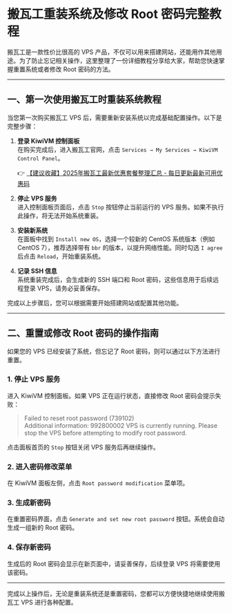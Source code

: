 # 搬瓦工重装系统及修改 Root 密码完整教程

搬瓦工是一款性价比很高的 VPS 产品，不仅可以用来搭建网站，还能用作其他用途。为了防止忘记相关操作，这里整理了一份详细教程分享给大家，帮助您快速掌握重置系统或者修改 Root 密码的方法。

---

## 一、第一次使用搬瓦工时重装系统教程

当您第一次购买搬瓦工 VPS 后，需要重新安装系统以完成基础配置操作。以下是完整步骤：

1. **登录 KiwiVM 控制面板**  
   在购买完成后，进入搬瓦工官网，点击 `Services → My Services → KiwiVM Control Panel`。  

   👉 [【建议收藏】2025年搬瓦工最新优惠套餐整理汇总 - 每日更新最新可用优惠码](https://bit.ly/banwagon)

2. **停止 VPS 服务**  
   进入控制面板页面后，点击 `Stop` 按钮停止当前运行的 VPS 服务。如果不执行此操作，将无法开始系统重装。  

3. **安装新系统**  
   在面板中找到 `Install new OS`，选择一个较新的 CentOS 系统版本（例如 CentOS 7），推荐选择带有 `bbr` 的版本，以提升网络性能。同时勾选 `I agree` 后点击 `Reload`，开始重装系统。  

4. **记录 SSH 信息**  
   系统重装完成后，会生成新的 SSH 端口和 Root 密码，这些信息用于后续远程登录 VPS，请务必妥善保存。

完成以上步骤后，您可以根据需要开始搭建网站或配置其他功能。

---

## 二、重置或修改 Root 密码的操作指南

如果您的 VPS 已经安装了系统，但忘记了 Root 密码，则可以通过以下方法进行重置。

### 1. 停止 VPS 服务
进入 KiwiVM 控制面板。如果 VPS 正在运行状态，直接修改 Root 密码会提示失败：

> Failed to reset root password (739102)  
> Additional information: 992800002 VPS is currently running. Please stop the VPS before attempting to modify root password.

点击面板首页的 `Stop` 按钮关闭 VPS 服务后再继续操作。

### 2. 进入密码修改菜单
在 KiwiVM 面板左侧，点击 `Root password modification` 菜单项。

### 3. 生成新密码
在重置密码界面，点击 `Generate and set new root password` 按钮。系统会自动生成一组新的 Root 密码。

### 4. 保存新密码
生成后的 Root 密码会显示在新页面中，请妥善保存，后续登录 VPS 将需要使用该密码。

---

完成以上操作后，无论是重装系统还是重置密码，您都可以方便快捷地继续使用搬瓦工 VPS 进行各种配置。